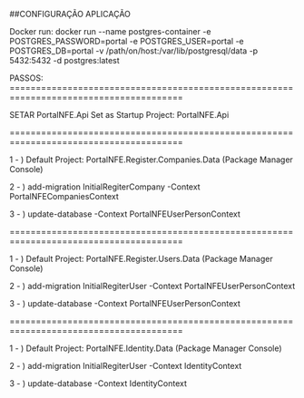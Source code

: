 ##CONFIGURAÇÃO APLICAÇÃO

Docker run: 
 docker run --name postgres-container -e POSTGRES_PASSWORD=portal -e POSTGRES_USER=portal -e POSTGRES_DB=portal -v /path/on/host:/var/lib/postgresql/data -p 5432:5432  -d postgres:latest

PASSOS: =======================================================================================

SETAR PortalNFE.Api
Set as Startup Project: PortalNFE.Api

=======================================================================================

1 - ) Default Project: PortalNFE.Register.Companies.Data (Package Manager Console)

2 - ) add-migration InitialRegiterCompany -Context PortalNFECompaniesContext

3 - ) update-database -Context PortalNFEUserPersonContext

=======================================================================================

1 - ) Default Project: PortalNFE.Register.Users.Data (Package Manager Console)

2 - ) add-migration InitialRegiterUser -Context PortalNFEUserPersonContext

3 - ) update-database -Context PortalNFEUserPersonContext

=======================================================================================

1 - ) Default Project: PortalNFE.Identity.Data (Package Manager Console)

2 - ) add-migration InitialRegiterUser -Context IdentityContext

3 - ) update-database -Context IdentityContext


